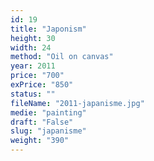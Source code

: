 ```yaml
---
id: 19
title: "Japonism"
height: 30
width: 24
method: "Oil on canvas"
year: 2011
price: "700"
exPrice: "850"
status: ""
fileName: "2011-japanisme.jpg"
medie: "painting"
draft: "False"
slug: "japanisme"
weight: "390"
---
```


